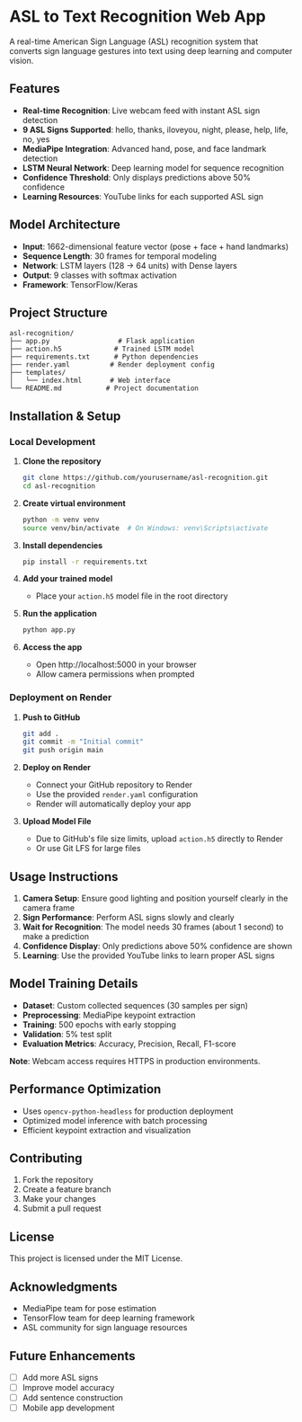 # ASL to Text Recognition Web App

A real-time American Sign Language (ASL) recognition system that converts sign language gestures into text using deep learning and computer vision.

## Features

- **Real-time Recognition**: Live webcam feed with instant ASL sign detection
- **9 ASL Signs Supported**: hello, thanks, iloveyou, night, please, help, life, no, yes
- **MediaPipe Integration**: Advanced hand, pose, and face landmark detection
- **LSTM Neural Network**: Deep learning model for sequence recognition
- **Confidence Threshold**: Only displays predictions above 50% confidence
- **Learning Resources**: YouTube links for each supported ASL sign

## Model Architecture

- **Input**: 1662-dimensional feature vector (pose + face + hand landmarks)
- **Sequence Length**: 30 frames for temporal modeling
- **Network**: LSTM layers (128 → 64 units) with Dense layers
- **Output**: 9 classes with softmax activation
- **Framework**: TensorFlow/Keras

## Project Structure

```
asl-recognition/
├── app.py                 # Flask application
├── action.h5             # Trained LSTM model
├── requirements.txt      # Python dependencies
├── render.yaml          # Render deployment config
├── templates/
│   └── index.html       # Web interface
└── README.md           # Project documentation
```

## Installation & Setup

### Local Development

1. **Clone the repository**
   ```bash
   git clone https://github.com/yourusername/asl-recognition.git
   cd asl-recognition
   ```

2. **Create virtual environment**
   ```bash
   python -m venv venv
   source venv/bin/activate  # On Windows: venv\Scripts\activate
   ```

3. **Install dependencies**
   ```bash
   pip install -r requirements.txt
   ```

4. **Add your trained model**
   - Place your `action.h5` model file in the root directory

5. **Run the application**
   ```bash
   python app.py
   ```

6. **Access the app**
   - Open http://localhost:5000 in your browser
   - Allow camera permissions when prompted

### Deployment on Render

1. **Push to GitHub**
   ```bash
   git add .
   git commit -m "Initial commit"
   git push origin main
   ```

2. **Deploy on Render**
   - Connect your GitHub repository to Render
   - Use the provided `render.yaml` configuration
   - Render will automatically deploy your app

3. **Upload Model File**
   - Due to GitHub's file size limits, upload `action.h5` directly to Render
   - Or use Git LFS for large files

## Usage Instructions

1. **Camera Setup**: Ensure good lighting and position yourself clearly in the camera frame
2. **Sign Performance**: Perform ASL signs slowly and clearly
3. **Wait for Recognition**: The model needs 30 frames (about 1 second) to make a prediction
4. **Confidence Display**: Only predictions above 50% confidence are shown
5. **Learning**: Use the provided YouTube links to learn proper ASL signs

## Model Training Details

- **Dataset**: Custom collected sequences (30 samples per sign)
- **Preprocessing**: MediaPipe keypoint extraction
- **Training**: 500 epochs with early stopping
- **Validation**: 5% test split
- **Evaluation Metrics**: Accuracy, Precision, Recall, F1-score


**Note**: Webcam access requires HTTPS in production environments.

## Performance Optimization

- Uses `opencv-python-headless` for production deployment
- Optimized model inference with batch processing
- Efficient keypoint extraction and visualization

## Contributing

1. Fork the repository
2. Create a feature branch
3. Make your changes
4. Submit a pull request

## License

This project is licensed under the MIT License.

## Acknowledgments

- MediaPipe team for pose estimation
- TensorFlow team for deep learning framework
- ASL community for sign language resources

## Future Enhancements

- [ ] Add more ASL signs
- [ ] Improve model accuracy
- [ ] Add sentence construction
- [ ] Mobile app development